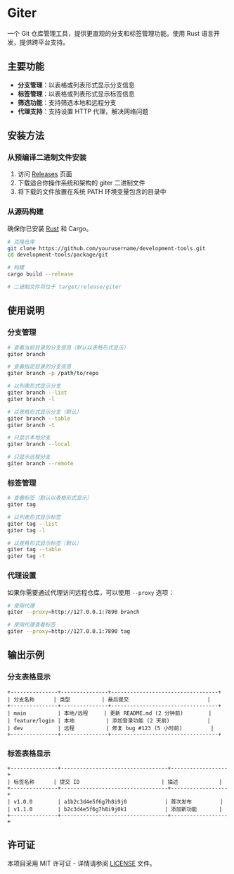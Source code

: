 # Giter

一个 Git 仓库管理工具，提供更直观的分支和标签管理功能。使用 Rust 语言开发，提供跨平台支持。

## 主要功能

- **分支管理**：以表格或列表形式显示分支信息
- **标签管理**：以表格或列表形式显示标签信息
- **筛选功能**：支持筛选本地和远程分支
- **代理支持**：支持设置 HTTP 代理，解决网络问题

## 安装方法

### 从预编译二进制文件安装

1. 访问 [Releases](https://github.com/yourusername/development-tools/releases) 页面
2. 下载适合你操作系统和架构的 giter 二进制文件
3. 将下载的文件放置在系统 PATH 环境变量包含的目录中

### 从源码构建

确保你已安装 [Rust](https://www.rust-lang.org/tools/install) 和 Cargo。

```bash
# 克隆仓库
git clone https://github.com/yourusername/development-tools.git
cd development-tools/package/git

# 构建
cargo build --release

# 二进制文件将位于 target/release/giter
```

## 使用说明

### 分支管理

```bash
# 查看当前目录的分支信息（默认以表格形式显示）
giter branch

# 查看指定目录的分支信息
giter branch -p /path/to/repo

# 以列表形式显示分支
giter branch --list
giter branch -l

# 以表格形式显示分支（默认）
giter branch --table
giter branch -t

# 只显示本地分支
giter branch --local

# 只显示远程分支
giter branch --remote
```

### 标签管理

```bash
# 查看标签（默认以表格形式显示）
giter tag

# 以列表形式显示标签
giter tag --list
giter tag -l

# 以表格形式显示标签（默认）
giter tag --table
giter tag -t
```

### 代理设置

如果你需要通过代理访问远程仓库，可以使用 `--proxy` 选项：

```bash
# 使用代理
giter --proxy=http://127.0.0.1:7890 branch

# 使用代理查看标签
giter --proxy=http://127.0.0.1:7890 tag
```

## 输出示例

### 分支表格显示

```
+---------------+---------------+----------------------------------+
| 分支名称      | 类型          | 最后提交                         |
+---------------+---------------+----------------------------------+
| main          | 本地/远程     | 更新 README.md (2 分钟前)        |
| feature/login | 本地          | 添加登录功能 (2 天前)            |
| dev           | 远程          | 修复 bug #123 (5 小时前)         |
+---------------+---------------+----------------------------------+
```

### 标签表格显示

```
+---------------+----------------------------------+------------------+
| 标签名称      | 提交 ID                          | 描述             |
+---------------+----------------------------------+------------------+
| v1.0.0        | a1b2c3d4e5f6g7h8i9j0            | 首次发布         |
| v1.1.0        | b2c3d4e5f6g7h8i9j0k1            | 添加新功能       |
+---------------+----------------------------------+------------------+
```

## 许可证

本项目采用 MIT 许可证 - 详情请参阅 [LICENSE](../../LICENSE) 文件。 
